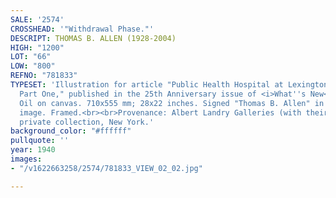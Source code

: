 ```yaml
---
SALE: '2574'
CROSSHEAD: '"Withdrawal Phase."'
DESCRIPT: THOMAS B. ALLEN (1928-2004)
HIGH: "1200"
LOT: "66"
LOW: "800"
REFNO: "781833"
TYPESET: 'Illustration for article "Public Health Hospital at Lexington, Kentucky,
  Part One," published in the 25th Anniversary issue of <i>What''s New</i>; date unknown.
  Oil on canvas. 710x555 mm; 28x22 inches. Signed "Thomas B. Allen" in lower left
  image. Framed.<br><br>Provenance: Albert Landry Galleries (with their label on verso);
  private collection, New York.'
background_color: "#ffffff"
pullquote: ''
year: 1940
images:
- "/v1622663258/2574/781833_VIEW_02_02.jpg"

---
```

